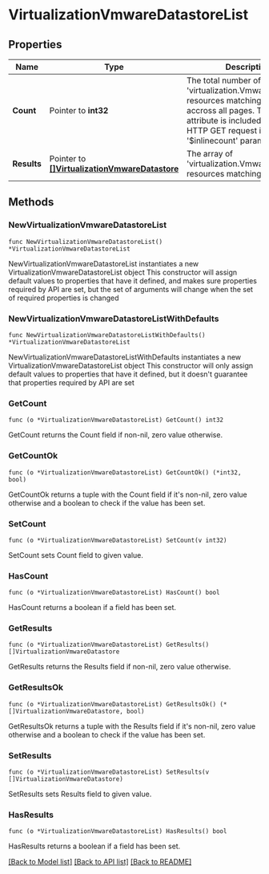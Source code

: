 # VirtualizationVmwareDatastoreList

## Properties

Name | Type | Description | Notes
------------ | ------------- | ------------- | -------------
**Count** | Pointer to **int32** | The total number of &#39;virtualization.VmwareDatastore&#39; resources matching the request, accross all pages. The &#39;Count&#39; attribute is included when the HTTP GET request includes the &#39;$inlinecount&#39; parameter. | [optional] 
**Results** | Pointer to [**[]VirtualizationVmwareDatastore**](virtualization.VmwareDatastore.md) | The array of &#39;virtualization.VmwareDatastore&#39; resources matching the request. | [optional] 

## Methods

### NewVirtualizationVmwareDatastoreList

`func NewVirtualizationVmwareDatastoreList() *VirtualizationVmwareDatastoreList`

NewVirtualizationVmwareDatastoreList instantiates a new VirtualizationVmwareDatastoreList object
This constructor will assign default values to properties that have it defined,
and makes sure properties required by API are set, but the set of arguments
will change when the set of required properties is changed

### NewVirtualizationVmwareDatastoreListWithDefaults

`func NewVirtualizationVmwareDatastoreListWithDefaults() *VirtualizationVmwareDatastoreList`

NewVirtualizationVmwareDatastoreListWithDefaults instantiates a new VirtualizationVmwareDatastoreList object
This constructor will only assign default values to properties that have it defined,
but it doesn't guarantee that properties required by API are set

### GetCount

`func (o *VirtualizationVmwareDatastoreList) GetCount() int32`

GetCount returns the Count field if non-nil, zero value otherwise.

### GetCountOk

`func (o *VirtualizationVmwareDatastoreList) GetCountOk() (*int32, bool)`

GetCountOk returns a tuple with the Count field if it's non-nil, zero value otherwise
and a boolean to check if the value has been set.

### SetCount

`func (o *VirtualizationVmwareDatastoreList) SetCount(v int32)`

SetCount sets Count field to given value.

### HasCount

`func (o *VirtualizationVmwareDatastoreList) HasCount() bool`

HasCount returns a boolean if a field has been set.

### GetResults

`func (o *VirtualizationVmwareDatastoreList) GetResults() []VirtualizationVmwareDatastore`

GetResults returns the Results field if non-nil, zero value otherwise.

### GetResultsOk

`func (o *VirtualizationVmwareDatastoreList) GetResultsOk() (*[]VirtualizationVmwareDatastore, bool)`

GetResultsOk returns a tuple with the Results field if it's non-nil, zero value otherwise
and a boolean to check if the value has been set.

### SetResults

`func (o *VirtualizationVmwareDatastoreList) SetResults(v []VirtualizationVmwareDatastore)`

SetResults sets Results field to given value.

### HasResults

`func (o *VirtualizationVmwareDatastoreList) HasResults() bool`

HasResults returns a boolean if a field has been set.


[[Back to Model list]](../README.md#documentation-for-models) [[Back to API list]](../README.md#documentation-for-api-endpoints) [[Back to README]](../README.md)


